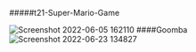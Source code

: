 #####t21-Super-Mario-Game

![Screenshot 2022-06-05 162110](https://user-images.githubusercontent.com/100345427/172049201-4fb7cb02-a2a5-4429-9b1a-e053d8f4fd42.jpg)
####Goomba
![Screenshot 2022-06-23 134827](https://user-images.githubusercontent.com/100345427/175264539-c3aff4c2-a044-4ad4-a147-bea9f2634205.jpg)
